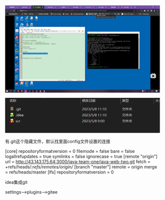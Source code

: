 ![1683336167231](image/git/1683336167231.png)

![1683515629348](image/git/1683515629348.png)

有.git这个隐藏文件，默认找里面config文件设置的连接

[core]
	repositoryformatversion = 0
	filemode = false
	bare = false
	logallrefupdates = true
	symlinks = false
	ignorecase = true
[remote "origin"]
	url = http://43.143.175.64:3000/java-team-one/java-web-two.git
	fetch = +refs/heads/*:refs/remotes/origin/*
[branch "master"]
	remote = origin
	merge = refs/heads/master
[lfs]
	repositoryformatversion = 0



















idea集成git

settings-->plugins-->gitee
